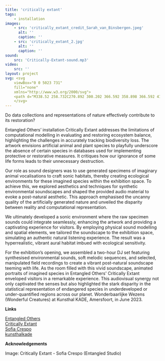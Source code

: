```yaml
---
title: 'critically extant'
tags:
    - installation
images:
    - src: 'critically_extant_credit_Sarah_van_Binsbergen.jpeg'
      alt: ''
      caption: ''
    - src: 'critically_extant_2.jpg'
      alt: ''
      caption: ''
sound:
    src: 'Critically-Extant-sound.mp3'
video:
    src: ''
layout: project
svg: <svg
    viewBox="0 0 5023 731"
    fill="none"
    xmlns="http://www.w3.org/2000/svg">
    <path d="M338.52 258.732C270.892 300.202 366.592 358.898 366.592 412.49C366.592 466.082 304.706 505 220.49 505C59.714 505 0.38 387.608 0.38 265.75C0.38 143.892 77.578 26.5 216.024 26.5C311.724 26.5 360.212 73.074 360.212 117.734C360.212 202.588 186.038 161.118 228.784 249.8L223.68 251.714C163.708 156.652 258.132 148.358 258.132 85.834C258.132 53.934 235.802 32.88 206.454 32.88C146.482 32.88 102.46 139.426 102.46 265.75C102.46 392.712 138.188 498.62 222.404 498.62C272.806 498.62 293.222 475.014 293.222 448.218C293.222 406.11 251.114 393.35 251.114 344.862C251.114 297.65 336.606 255.542 336.606 255.542L338.52 258.732ZM607.447 175.154C700.595 175.154 729.943 202.588 729.943 243.42C729.943 315.514 569.167 345.5 643.813 402.282L641.899 407.386C641.899 407.386 569.167 386.97 569.167 341.034C569.167 284.252 659.763 262.56 659.763 208.33C659.763 186.638 645.727 180.896 613.827 180.896C542.371 180.896 523.231 210.882 523.231 255.542V453.322C523.231 489.05 538.543 498.62 576.823 498.62V505H375.853V498.62C414.133 498.62 430.083 489.05 430.083 453.322V226.832C430.083 191.104 414.133 180.896 375.853 180.896V175.154H607.447ZM843.632 120.286C810.456 120.286 783.66 93.49 783.66 60.952C783.66 27.776 810.456 0.979986 843.632 0.979986C876.17 0.979986 902.966 27.776 902.966 60.952C902.966 93.49 876.17 120.286 843.632 120.286ZM890.206 453.322C890.206 489.05 905.518 498.62 943.798 498.62V505H742.828V498.62C781.108 498.62 797.058 489.05 797.058 453.322V226.832C797.058 191.104 781.108 180.896 742.828 180.896V175.154H890.206V453.322ZM1129.56 498.62C1163.37 498.62 1176.13 472.462 1176.13 472.462L1181.23 476.29C1181.23 476.29 1165.28 511.38 1098.29 511.38C1027.48 511.38 991.109 483.946 991.109 413.128V226.832C991.109 191.104 962.399 180.896 924.757 180.896V175.154C974.521 175.154 1021.73 146.444 1021.73 48.192H1105.95C1105.95 97.318 1061.93 156.014 980.263 175.154H1179.32V180.896H1084.26V421.422C1084.26 478.204 1099.57 498.62 1129.56 498.62ZM1275.4 120.286C1242.23 120.286 1215.43 93.49 1215.43 60.952C1215.43 27.776 1242.23 0.979986 1275.4 0.979986C1307.94 0.979986 1334.74 27.776 1334.74 60.952C1334.74 93.49 1307.94 120.286 1275.4 120.286ZM1321.98 453.322C1321.98 489.05 1337.29 498.62 1375.57 498.62V505H1174.6V498.62C1212.88 498.62 1228.83 489.05 1228.83 453.322V226.832C1228.83 191.104 1212.88 180.896 1174.6 180.896V175.154H1321.98V453.322ZM1719.59 262.56C1719.59 326.36 1539.67 345.5 1614.32 402.282L1612.41 407.386C1612.41 407.386 1553.07 386.97 1553.07 341.034C1553.07 284.252 1649.41 281.7 1649.41 227.47C1649.41 201.312 1623.25 174.516 1584.97 174.516C1526.91 174.516 1474.6 229.384 1474.6 339.758C1474.6 437.372 1512.88 493.516 1581.14 493.516C1672.38 493.516 1701.73 388.884 1701.73 388.884L1708.74 392.074C1708.74 392.074 1681.31 511.38 1559.45 511.38C1450.35 511.38 1381.45 443.752 1381.45 339.758C1381.45 239.592 1462.48 168.774 1579.23 168.774C1672.38 168.774 1719.59 221.728 1719.59 262.56ZM2063.51 453.322C2063.51 489.05 2079.46 498.62 2117.74 498.62V505H1916.77V498.62C1954.41 498.62 1970.36 489.05 1970.36 453.322V390.798C1955.05 422.698 1902.74 511.38 1804.48 511.38C1764.29 511.38 1725.37 490.326 1725.37 452.684C1725.37 372.934 1877.22 368.468 1877.22 335.93C1877.22 310.41 1775.77 305.944 1775.77 249.8C1775.77 207.054 1849.14 172.602 1907.84 172.602C2050.75 172.602 2063.51 266.388 2063.51 308.496V453.322ZM1847.23 488.412C1872.11 488.412 1894.44 475.014 1913.58 457.15C1949.95 422.698 1970.36 374.848 1970.36 324.446V265.75C1970.36 224.28 1958.24 180.896 1911.67 180.896C1877.22 180.896 1852.97 203.226 1852.97 228.108C1852.97 275.958 1937.83 263.836 1937.83 305.306C1937.83 340.396 1818.52 379.314 1818.52 457.15C1818.52 476.29 1826.81 488.412 1847.23 488.412ZM2111.66 26.5H2312.63V32.88C2274.35 32.88 2258.4 42.45 2258.4 78.178V453.322C2258.4 489.05 2274.35 498.62 2312.63 498.62V505H2111.66V498.62C2149.94 498.62 2165.25 489.05 2165.25 453.322V78.178C2165.25 42.45 2149.94 32.88 2111.66 32.88V26.5ZM2306.05 26.5H2507.02V32.88C2468.74 32.88 2452.79 42.45 2452.79 78.178V453.322C2452.79 489.05 2468.74 498.62 2507.02 498.62V505H2306.05V498.62C2344.33 498.62 2359.64 489.05 2359.64 453.322V78.178C2359.64 42.45 2344.33 32.88 2306.05 32.88V26.5ZM2835.39 233.85C2837.94 242.782 2838.58 254.904 2836.67 269.578C2831.56 409.938 2750.54 730.852 2572.54 730.852C2473.65 730.852 2478.75 593.044 2576.36 541.366C2595.5 531.796 2617.2 521.588 2642.72 511.38C2642.08 511.38 2641.44 511.38 2640.16 511.38C2458.33 511.38 2633.15 205.778 2501.72 180.896V175.154H2580.19C2731.4 175.154 2603.8 482.67 2679.08 482.67C2811.15 482.67 2843.05 180.896 2678.44 180.896L2676.53 175.154C2774.14 175.154 2819.44 173.878 2835.39 233.85ZM2593.59 614.736C2718 614.736 2794.56 460.34 2820.08 337.844C2795.2 408.662 2744.16 487.136 2673.34 506.914C2666.96 510.104 2659.94 512.656 2652.92 515.208C2626.13 526.054 2556.59 554.764 2556.59 587.302C2556.59 600.7 2568.07 614.736 2593.59 614.736ZM3350.15 258.732C3281.88 300.202 3377.58 358.898 3377.58 412.49C3377.58 466.082 3309.96 511.38 3225.1 511.38C3080.91 511.38 3019.67 456.512 3019.67 406.748C3019.67 316.152 3165.77 299.564 3165.77 260.008C3165.77 211.52 3026.68 206.416 3026.68 130.494C3026.68 64.78 3112.81 20.12 3208.51 20.12C3304.21 20.12 3361 59.676 3361 90.938C3361 150.91 3218.08 121.562 3261.47 184.724L3257 186.638C3197.03 119.01 3258.92 112.63 3258.92 68.608C3258.92 46.278 3235.95 26.5 3207.24 26.5C3163.22 26.5 3128.76 57.762 3128.76 128.58C3128.76 279.148 3259.55 200.036 3259.55 243.42C3259.55 272.13 3123.02 276.596 3123.02 390.798C3123.02 458.426 3171.51 505 3234.67 505C3285.07 505 3297.83 475.014 3297.83 448.218C3297.83 406.11 3255.73 393.35 3255.73 344.862C3255.73 297.65 3347.6 255.542 3347.6 255.542L3350.15 258.732ZM3677.63 453.322C3701.87 489.05 3709.53 498.62 3747.17 498.62V505H3548.75V498.62C3587.03 498.62 3595.96 489.05 3571.72 453.322L3564.7 442.476C3537.27 401.006 3548.75 360.174 3567.25 333.378L3638.71 226.832C3662.95 191.104 3653.38 180.896 3615.74 180.896V175.154H3718.46V180.896C3680.18 180.896 3673.16 191.104 3648.92 226.832L3600.43 298.288C3588.95 315.514 3589.58 322.532 3606.81 348.052L3677.63 453.322ZM3463.26 439.924C3439.65 475.652 3483.68 498.62 3521.96 498.62V505H3374.58V498.62C3412.86 498.62 3426.89 478.842 3451.14 443.114L3514.3 349.966C3525.78 332.74 3525.15 325.722 3507.92 300.84L3458.16 226.832C3433.91 191.104 3426.89 180.896 3388.61 180.896V175.154H3587.03V180.896C3549.39 180.896 3539.82 191.104 3564.06 226.832L3563.43 226.194C3577.46 246.61 3580.65 266.388 3562.15 293.822L3463.26 439.924ZM3920.18 498.62C3954 498.62 3966.76 472.462 3966.76 472.462L3971.86 476.29C3971.86 476.29 3955.91 511.38 3888.92 511.38C3818.1 511.38 3781.74 483.946 3781.74 413.128V226.832C3781.74 191.104 3753.03 180.896 3715.38 180.896V175.154C3765.15 175.154 3812.36 146.444 3812.36 48.192H3896.58C3896.58 97.318 3852.55 156.014 3770.89 175.154H3969.95V180.896H3874.88V421.422C3874.88 478.204 3890.2 498.62 3920.18 498.62ZM4309.6 453.322C4309.6 489.05 4325.55 498.62 4363.83 498.62V505H4162.86V498.62C4200.5 498.62 4216.45 489.05 4216.45 453.322V390.798C4201.14 422.698 4148.82 511.38 4050.57 511.38C4010.37 511.38 3971.46 490.326 3971.46 452.684C3971.46 372.934 4123.3 368.468 4123.3 335.93C4123.3 310.41 4021.86 305.944 4021.86 249.8C4021.86 207.054 4095.23 172.602 4153.92 172.602C4296.84 172.602 4309.6 266.388 4309.6 308.496V453.322ZM4093.31 488.412C4118.2 488.412 4140.53 475.014 4159.67 457.15C4196.03 422.698 4216.45 374.848 4216.45 324.446V265.75C4216.45 224.28 4204.33 180.896 4157.75 180.896C4123.3 180.896 4099.06 203.226 4099.06 228.108C4099.06 275.958 4183.91 263.836 4183.91 305.306C4183.91 340.396 4064.6 379.314 4064.6 457.15C4064.6 476.29 4072.9 488.412 4093.31 488.412ZM4688.38 412.49C4688.38 464.806 4723.47 498.62 4772.6 498.62V505H4699.23C4636.06 505 4596.51 471.186 4596.51 407.386C4596.51 340.396 4654.57 287.442 4654.57 242.144C4654.57 222.366 4645 210.244 4630.96 210.244C4554.4 210.244 4498.89 422.06 4498.89 422.06V453.322C4498.89 489.05 4514.21 498.62 4552.49 498.62V505H4351.52V498.62C4389.8 498.62 4405.75 489.05 4405.75 453.322V226.832C4405.75 191.104 4389.8 180.896 4351.52 180.896V175.154H4552.49V180.896C4514.21 180.896 4498.89 191.104 4498.89 226.832V398.454C4515.48 337.844 4571.63 168.774 4670.52 168.774C4727.94 168.774 4754.09 197.484 4754.09 239.592C4754.09 290.632 4688.38 349.328 4688.38 412.49ZM4971.26 498.62C5005.08 498.62 5017.84 472.462 5017.84 472.462L5022.94 476.29C5022.94 476.29 5006.99 511.38 4940 511.38C4869.18 511.38 4832.82 483.946 4832.82 413.128V226.832C4832.82 191.104 4804.11 180.896 4766.46 180.896V175.154C4816.23 175.154 4863.44 146.444 4863.44 48.192H4947.66C4947.66 97.318 4903.63 156.014 4821.97 175.154H5021.03V180.896H4925.96V421.422C4925.96 478.204 4941.28 498.62 4971.26 498.62Z" />
    </svg>
---
```


Do data collections and representations of nature effectively contribute to its restoration?

Entangled Others’ installation Critically Extant addresses the limitations of computational modelling in evaluating and restoring ecosystem balance, highlighting the challenges in accurately tracking biodiversity loss. The artwork envisions artificial animal and plant species to playfully underscore the absence of certain species in databases used for implementing protective or restorative measures. It critiques how our ignorance of some life forms leads to their unnecessary destruction.

Our role as sound designers was to use generated specimens of imaginary animal vocalisations to craft sonic habitats, thereby creating ecological environments for these imagined species within the exhibition space. To achieve this, we explored aesthetics and techniques for synthetic environmental soundscapes and shaped the provided audio material to evoke a post-natural aesthetic. This approach emphasised the uncanny quality of the artificially generated nature and unveiled the disparity between reality and computational representation.

We ultimately developed a sonic environment where the raw specimen sounds could integrate seamlessly, enhancing the artwork and providing a captivating experience for visitors. By employing physical sound modelling and spatial elements, we tailored the soundscape to the exhibition space, simulating an authentic natural listening experience. The result was a hyperrealistic, vibrant aural habitat imbued with ecological sensitivity.

For the exhibition’s opening, we assembled a two-hour DJ set featuring synthesised environmental sounds, soft melodic sequences, and selected, manipulated field recordings to create a vibrant post-natural soundscape teeming with life. As the room filled with this vivid soundscape, animated portraits of imagined species in Entangled Others' Critically Extant enveloped visitors in a remarkable experience. This audiovisual synergy not only captivated the senses but also highlighted the stark disparity in the statistical representation of endangered species in underdeveloped or under-quantified regions across our planet.
Wonderbaarlijke Wezens (Wonderful Creatures) at Kunsthal KADE, Amersfoort, in June 2023.

<div class="project-extras" markdown="1">

**Links**

[Entangled Others](https://entangledothers.studio/)<br/>
[Critically Extant](https://criticallyextant.com/)<br/>
[Sofia Crespo](https://sofiacrespo.com/)<br/>
[kunsthalkade](https://www.kunsthalkade.nl/nl/)<br/>

**Acknowledgements**

Image: Critically Extant - Sofia Crespo (Entangled Studio)
</div>
